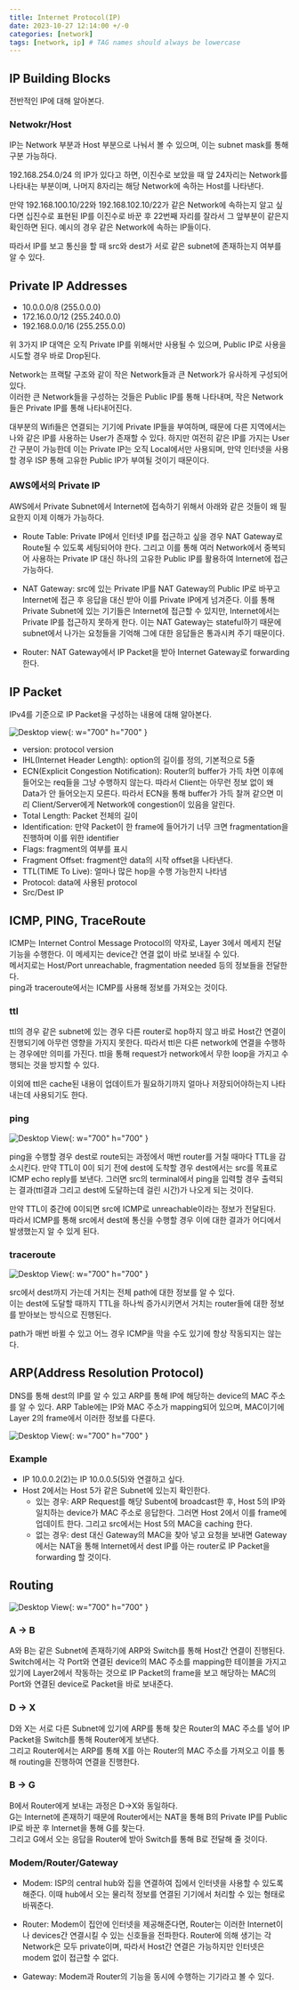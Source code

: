 ```yaml
---
title: Internet Protocol(IP)
date: 2023-10-27 12:14:00 +/-0
categories: [network]
tags: [network, ip] # TAG names should always be lowercase
---
```


## IP Building Blocks

전반적인 IP에 대해 알아본다.

### Netwokr/Host

IP는 Network 부분과 Host 부분으로 나눠서 볼 수 있으며, 이는 subnet mask를 통해 구분 가능하다.

192.168.254.0/24 의 IP가 있다고 하면, 이진수로 보았을 때 앞 24자리는 Network를 나타내는 부분이며, 나머지 8자리는 해당 Network에 속하는 Host를 나타낸다.

만약 192.168.100.10/22와 192.168.102.10/22가 같은 Network에 속하는지 알고 싶다면 십진수로 표현된 IP를 이진수로 바꾼 후 22번째 자리를 잘라서 그 앞부분이 같은지 확인하면 된다. 예시의 경우 같은 Network에 속하는 IP들이다.

따라서 IP를 보고 통신을 할 때 src와 dest가 서로 같은 subnet에 존재하는지 여부를 알 수 있다.

## Private IP Addresses

- 10.0.0.0/8 (255.0.0.0)
- 172.16.0.0/12 (255.240.0.0)
- 192.168.0.0/16 (255.255.0.0)

위 3가지 IP 대역은 오직 Private IP를 위해서만 사용될 수 있으며, Public IP로 사용을 시도할 경우 바로 Drop된다.

Network는 프랙탈 구조와 같이 작은 Network들과 큰 Network가 유사하게 구성되어 있다.  
이러한 큰 Network들을 구성하는 것들은 Public IP를 통해 나타내며, 작은 Network들은 Private IP를 통해 나타내어진다.

대부분의 Wifi들은 연결되는 기기에 Private IP들을 부여하며, 때문에 다른 지역에서는 나와 같은 IP를 사용하는 User가 존재할 수 있다. 하지만 여전히 같은 IP를 가지는 User간 구분이 가능한데 이는 Private IP는 오직 Local에서만 사용되며, 만약 인터넷을 사용할 경우 ISP 통해 고유한 Public IP가 부여될 것이기 때문이다.

### AWS에서의 Private IP

AWS에서 Private Subnet에서 Internet에 접속하기 위해서 아래와 같은 것들이 왜 필요한지 이제 이해가 가능하다.

- Route Table: Private IP에서 인터넷 IP를 접근하고 싶을 경우 NAT Gateway로 Route될 수 있도록 세팅되어야 한다. 그리고 이를 통해 여러 Network에서 중복되어 사용하는 Private IP 대신 하나의 고유한 Public IP를 활용하여 Internet에 접근 가능하다.

- NAT Gateway: src에 있는 Private IP를 NAT Gateway의 Public IP로 바꾸고 Internet에 접근 후 응답을 대신 받아 이를 Private IP에게 넘겨준다. 이를 통해 Private Subnet에 있는 기기들은 Internet에 접근할 수 있지만, Internet에서는 Private IP를 접근하지 못하게 한다. 이는 NAT Gateway는 stateful하기 때문에 subnet에서 나가는 요청들을 기억해 그에 대한 응답들은 통과시켜 주기 때문이다.

- Router: NAT Gateway에서 IP Packet을 받아 Internet Gateway로 forwarding한다.

## IP Packet

IPv4를 기준으로 IP Packet을 구성하는 내용에 대해 알아본다.

![Desktop view](../../assets/network/ip_packet.png){: w="700" h="700" }

- version: protocol version
- IHL(Internet Header Length): option의 길이를 정의, 기본적으로 5줄
- ECN(Explicit Congestion Notification): Router의 buffer가 가득 차면 이후에 들어오는 req들을 그냥 수행하지 않는다. 따라서 Client는 아무런 정보 없이 왜 Data가 안 들어오는지 모른다. 따라서 ECN을 통해 buffer가 가득 찰꺼 같으면 미리 Client/Server에게 Network에 congestion이 있음을 알린다.
- Total Length: Packet 전체의 길이
- Identification: 만약 Packet이 한 frame에 들어가기 너무 크면 fragmentation을 진행하며 이를 위한 identifier
- Flags: fragment의 여부를 표시
- Fragment Offset: fragment안 data의 시작 offset을 나타낸다.
- TTL(TIME To Live): 얼마나 많은 hop을 수행 가능한지 나타냄
- Protocol: data에 사용된 protocol
- Src/Dest IP

## ICMP, PING, TraceRoute

ICMP는 Internet Control Message Protocol의 약자로, Layer 3에서 메세지 전달 기능을 수행한다. 이 메세지는 device간 연결 없이 바로 보내질 수 있다.  
메서지로는 Host/Port unreachable, fragmentation needed 등의 정보들을 전달한다.  
ping과 traceroute에서는 ICMP를 사용해 정보를 가져오는 것이다.

### ttl

ttl의 경우 같은 subnet에 있는 경우 다른 router로 hop하지 않고 바로 Host간 연결이 진행되기에 아무런 영향을 가지지 못한다. 따라서 ttl은 다른 network에 연결을 수행하는 경우에만 의미를 가진다.
ttl을 통해 request가 network에서 무한 loop을 가지고 수행되는 것을 방지할 수 있다.

이외에 ttl은 cache된 내용이 업데이트가 필요하기까지 얼마나 저장되어야하는지 나타내는데 사용되기도 한다.

### ping

![Desktop View](../../assets/network/ping.png){: w="700" h="700" }

ping을 수행할 경우 dest로 route되는 과정에서 매번 router를 거칠 때마다 TTL을 감소시킨다. 만약 TTL이 0이 되기 전에 dest에 도착할 경우 dest에서는 src를 목표로 ICMP echo reply를 보낸다. 그러면 src의 terminal에서 ping을 입력할 경우 출력되는 결과(ttl결과 그리고 dest에 도달하는데 걸린 시간)가 나오게 되는 것이다.

만약 TTL이 중간에 0이되면 src에 ICMP로 unreachable이라는 정보가 전달된다.  
따라서 ICMP를 통해 src에서 dest에 통신을 수행할 경우 이에 대한 결과가 어디에서 발생했는지 알 수 있게 된다.

### traceroute

![Desktop View](../../assets/network/traceroute.png){: w="700" h="700" }

src에서 dest까지 가는데 거치는 전체 path에 대한 정보를 알 수 있다.  
이는 dest에 도달할 때까지 TTL을 하나씩 증가시키면서 거치는 router들에 대한 정보를 받아보는 방식으로 진행된다.

path가 매번 바뀔 수 있고 어느 경우 ICMP을 막을 수도 있기에 항상 작동되지는 않는다.

## ARP(Address Resolution Protocol)

DNS를 통해 dest의 IP를 알 수 있고 ARP를 통해 IP에 해당하는 device의 MAC 주소를 알 수 있다.
ARP Table에는 IP와 MAC 주소가 mapping되어 있으며, MAC이기에 Layer 2의 frame에서 이러한 정보를 다룬다.

![Desktop View](../../assets/network/frame.png){: w="700" h="700" }

### Example

- IP 10.0.0.2(2)는 IP 10.0.0.5(5)와 연결하고 싶다.
- Host 2에서는 Host 5가 같은 Subnet에 있는지 확인한다.
  - 있는 경우: ARP Request를 해당 Subent에 broadcast한 후, Host 5의 IP와 일치하는 device가 MAC 주소로 응답한다. 그러면 Host 2에서 이를 frame에 업데이트 한다. 그리고 src에서는 Host 5의 MAC을 caching 한다.
  - 없는 경우: dest 대신 Gateway의 MAC을 찾아 넣고 요청을 보내면 Gateway에서는 NAT을 통해 Internet에서 dest IP를 아는 router로 IP Packet을 forwarding 할 것이다.

## Routing

![Desktop View](../../assets/network/routing.png){: w="700" h="700" }

### A -> B

A와 B는 같은 Subnet에 존재하기에 ARP와 Switch를 통해 Host간 연결이 진행된다.  
Switch에서는 각 Port와 연결된 device의 MAC 주소를 mapping한 테이블을 가지고 있기에 Layer2에서 작동하는 것으로 IP Packet의 frame을 보고 해당하는 MAC의 Port와 연결된 device로 Packet을 바로 보내준다.

### D -> X

D와 X는 서로 다른 Subnet에 있기에 ARP를 통해 찾은 Router의 MAC 주소를 넣어 IP Packet을 Switch를 통해 Router에게 보낸다.  
그리고 Router에서는 ARP를 통해 X를 아는 Router의 MAC 주소를 가져오고 이를 통해 routing을 진행하여 연결을 진행한다.

### B -> G

B에서 Router에게 보내는 과정은 D->X와 동일하다.  
G는 Internet에 존재하기 때문에 Router에서는 NAT을 통해 B의 Private IP를 Public IP로 바꾼 후 Internet을 통해 G를 찾는다.  
그리고 G에서 오는 응답을 Router에 받아 Switch를 통해 B로 전달해 줄 것이다.

### Modem/Router/Gateway

- Modem: ISP의 central hub와 집을 연결하여 집에서 인터넷을 사용할 수 있도록 해준다. 이때 hub에서 오는 물리적 정보를 연결된 기기에서 처리할 수 있는 형태로 바꿔준다.

- Router: Modem이 집안에 인터넷을 제공해준다면, Router는 이러한 Internet이나 devices간 연결시킬 수 있는 신호들을 전파한다. Router에 의해 생기는 각 Network은 모두 private이며, 따라서 Host간 연결은 가능하지만 인터넷은 modem 없이 접근할 수 없다.

- Gateway: Modem과 Router의 기능을 동시에 수행하는 기기라고 볼 수 있다.

